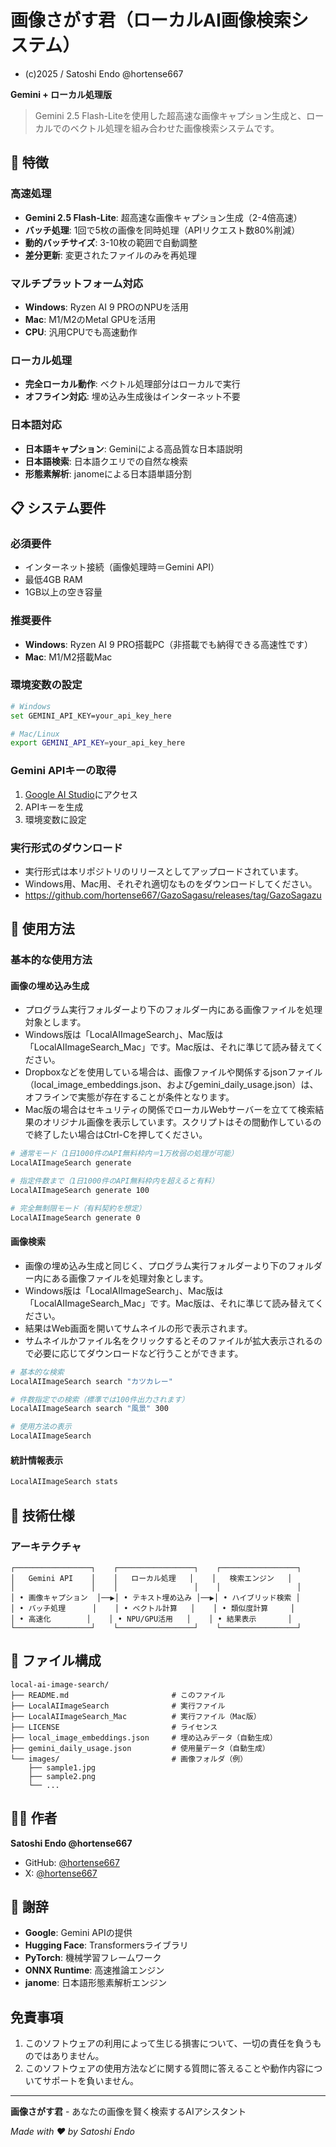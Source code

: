 # 画像さがす君（ローカルAI画像検索システム）
- (c)2025 / Satoshi Endo @hortense667

**Gemini + ローカル処理版**

> Gemini 2.5 Flash-Liteを使用した超高速な画像キャプション生成と、ローカルでのベクトル処理を組み合わせた画像検索システムです。

## 🚀 特徴

### 高速処理
- **Gemini 2.5 Flash-Lite**: 超高速な画像キャプション生成（2-4倍高速）
- **バッチ処理**: 1回で5枚の画像を同時処理（APIリクエスト数80%削減）
- **動的バッチサイズ**: 3-10枚の範囲で自動調整
- **差分更新**: 変更されたファイルのみを再処理

### マルチプラットフォーム対応
- **Windows**: Ryzen AI 9 PROのNPUを活用
- **Mac**: M1/M2のMetal GPUを活用
- **CPU**: 汎用CPUでも高速動作

### ローカル処理
- **完全ローカル動作**: ベクトル処理部分はローカルで実行
- **オフライン対応**: 埋め込み生成後はインターネット不要

### 日本語対応
- **日本語キャプション**: Geminiによる高品質な日本語説明
- **日本語検索**: 日本語クエリでの自然な検索
- **形態素解析**: janomeによる日本語単語分割

## 📋 システム要件

### 必須要件
- インターネット接続（画像処理時＝Gemini API）
- 最低4GB RAM
- 1GB以上の空き容量

### 推奨要件
- **Windows**: Ryzen AI 9 PRO搭載PC（非搭載でも納得できる高速性です）
- **Mac**: M1/M2搭載Mac

### 環境変数の設定
```bash
# Windows
set GEMINI_API_KEY=your_api_key_here

# Mac/Linux
export GEMINI_API_KEY=your_api_key_here
```

### Gemini APIキーの取得
1. [Google AI Studio](https://aistudio.google.com/)にアクセス
2. APIキーを生成
3. 環境変数に設定

### 実行形式のダウンロード
- 実行形式は本リポジトリのリリースとしてアップロードされています。
- Windows用、Mac用、それぞれ適切なものをダウンロードしてください。
- https://github.com/hortense667/GazoSagasu/releases/tag/GazoSagazu

## 🚀 使用方法

### 基本的な使用方法

#### 画像の埋め込み生成
- プログラム実行フォルダーより下のフォルダー内にある画像ファイルを処理対象とします。
- Windows版は「LocalAIImageSearch」、Mac版は「LocalAIImageSearch_Mac」です。Mac版は、それに準じて読み替えてください。
- Dropboxなどを使用している場合は、画像ファイルや関係するjsonファイル（local_image_embeddings.json、およびgemini_daily_usage.json）は、オフラインで実態が存在することが条件となります。
- Mac版の場合はセキュリティの関係でローカルWebサーバーを立てて検索結果のオリジナル画像を表示しています。スクリプトはその間動作しているので終了したい場合はCtrl-Cを押してください。

```bash
# 通常モード（1日1000件のAPI無料枠内＝1万枚弱の処理が可能）
LocalAIImageSearch generate

# 指定件数まで（1日1000件のAPI無料枠内を超えると有料）
LocalAIImageSearch generate 100

# 完全無制限モード（有料契約を想定）
LocalAIImageSearch generate 0
```

#### 画像検索
- 画像の埋め込み生成と同じく、プログラム実行フォルダーより下のフォルダー内にある画像ファイルを処理対象とします。
- Windows版は「LocalAIImageSearch」、Mac版は「LocalAIImageSearch_Mac」です。Mac版は、それに準じて読み替えてください。
- 結果はWeb画面を開いてサムネイルの形で表示されます。
- サムネイルかファイル名をクリックするとそのファイルが拡大表示されるので必要に応じてダウンロードなど行うことができます。
```bash
# 基本的な検索
LocalAIImageSearch search "カツカレー"

# 件数指定での検索（標準では100件出力されます）
LocalAIImageSearch search "風景" 300

# 使用方法の表示
LocalAIImageSearch 
```

#### 統計情報表示
```bash
LocalAIImageSearch stats
```

## 🔧 技術仕様

### アーキテクチャ

```
┌─────────────────┐    ┌─────────────────┐    ┌─────────────────┐
│   Gemini API    │    │   ローカル処理   │    │   検索エンジン   │
│                 │    │                 │    │                 │
│ • 画像キャプション  │──▶│ • テキスト埋め込み │──▶│ • ハイブリッド検索 │
│ • バッチ処理      │    │ • ベクトル計算   │    │ • 類似度計算     │
│ • 高速化        │    │ • NPU/GPU活用   │    │ • 結果表示       │
└─────────────────┘    └─────────────────┘    └─────────────────┘
```

## 📁 ファイル構成

```
local-ai-image-search/
├── README.md                       # このファイル
├── LocalAIImageSearch              # 実行ファイル
├── LocalAIImageSearch_Mac          # 実行ファイル（Mac版）
├── LICENSE                         # ライセンス
├── local_image_embeddings.json     # 埋め込みデータ（自動生成）
├── gemini_daily_usage.json         # 使用量データ（自動生成）
└── images/                         # 画像フォルダ（例）
    ├── sample1.jpg
    ├── sample2.png
    └── ...
```

## 👨‍💻 作者

**Satoshi Endo @hortense667**

- GitHub: [@hortense667](https://github.com/hortense667)
- X: [@hortense667](https://x.com/hortense667)

## 🙏 謝辞

- **Google**: Gemini APIの提供
- **Hugging Face**: Transformersライブラリ
- **PyTorch**: 機械学習フレームワーク
- **ONNX Runtime**: 高速推論エンジン
- **janome**: 日本語形態素解析エンジン

## 免責事項
1. このソフトウェアの利用によって生じる損害について、一切の責任を負うものではありません。
2. このソフトウェアの使用方法などに関する質問に答えることや動作内容についてサポートを負いません。

---

**画像さがす君** - あなたの画像を賢く検索するAIアシスタント

*Made with ❤️ by Satoshi Endo* 

